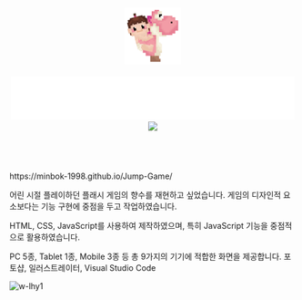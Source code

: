 <br>
<br>
<br>
<br>
<div align="center">
  <img src="walkingwithbaby.gif" width="100px">
</div>
<br>
<div align="center">
  <img src="/readme_img/title.png" width="500px">
</div>
<div align="center">
  <img src="http://img.shields.io/badge/-START GAME-F29CA6?style=for-the-badge&&link=https://minbok-1998.github.io/Jump-Game/" width="150px">
</div>
<br>
<br>
<br>
<br>
https://minbok-1998.github.io/Jump-Game/


<Until Gameover>
  
어린 시절 플레이하던 플래시 게임의 향수를 재현하고 싶었습니다.
게임의 디자인적 요소보다는 기능 구현에 중점을 두고 작업하였습니다.
  
HTML, CSS, JavaScript를 사용하여 제작하였으며, 
특히 JavaScript 기능을 중점적으로 활용하였습니다.
  
PC 5종, Tablet 1종, Mobile 3종 등 총 9가지의 기기에 적합한 화면을 제공합니다.
포토샵, 일러스트레이터, Visual Studio Code

![w-lhy1](https://user-images.githubusercontent.com/81654172/146644964-87e8aa63-38cb-4644-b308-b9746dbde46b.png)
